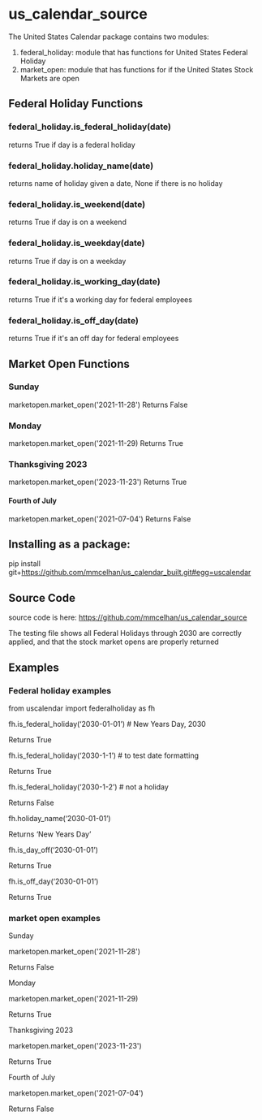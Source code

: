 # us_calendar_source
The United States Calendar package contains two modules:

1. federal_holiday: module that has functions for United States Federal Holiday
2. market_open: module that has functions for if the United States Stock Markets are open

## Federal Holiday Functions

### federal_holiday.is_federal_holiday(date)

returns True if day is a federal holiday

### federal_holiday.holiday_name(date)

returns name of holiday given a date, None if there is no holiday

### federal_holiday.is_weekend(date)

returns True if day is on a weekend

### federal_holiday.is_weekday(date)

returns True if day is on a weekday

### federal_holiday.is_working_day(date)

returns True if it's a working day for federal employees

### federal_holiday.is_off_day(date)

returns True if it's an off day for federal employees

## Market Open Functions

### Sunday
marketopen.market_open('2021-11-28')
Returns False

### Monday
marketopen.market_open('2021-11-29)
Returns True

### Thanksgiving 2023
marketopen.market_open('2023-11-23')
Returns True

#### Fourth of July
marketopen.market_open('2021-07-04')
Returns False

## Installing as a package:
pip install git+https://github.com/mmcelhan/us_calendar_built.git#egg=uscalendar


## Source Code
source code is here:
https://github.com/mmcelhan/us_calendar_source

The testing file shows all Federal Holidays through 2030 are correctly applied, and that the stock market opens are 
properly returned

## Examples

### Federal holiday examples

from uscalendar import federalholiday as fh

fh.is_federal_holiday(‘2030-01-01’) # New Years Day, 2030

Returns True

fh.is_federal_holiday(‘2030-1-1’) # to test date formatting

Returns True

fh.is_federal_holiday(‘2030-1-2’) # not a holiday

Returns False

fh.holiday_name(‘2030-01-01’)

Returns ‘New Years Day’

fh.is_day_off(‘2030-01-01’)

Returns True

fh.is_off_day(‘2030-01-01’)

Returns True

### market open examples

Sunday

marketopen.market_open('2021-11-28') 

Returns False

Monday

marketopen.market_open('2021-11-29) 

Returns True

Thanksgiving 2023

marketopen.market_open('2023-11-23') 

Returns True

Fourth of July

marketopen.market_open('2021-07-04') 

Returns False